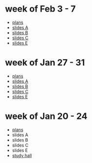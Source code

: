 
# week of Feb 3 - 7
- [plans](https://docs.google.com/document/d/1hZAr-LYABAlmxLymH8Bd0QJFkPy6tBsWJJY6bMVcHVA/edit?tab=t.0)
- [slides A](https://docs.google.com/presentation/d/1gA9SazR_jIYf7NcEIK_c4Nw520miUSTnd1XK3CLFhqY/edit#slide=id.g3294a3c0d3c_1_238)
- [slides B](https://docs.google.com/presentation/d/1fkNkC-ubw65LkVz-oW_Pc1APlGimskEg0mx_JpZGmFE/edit#slide=id.g3294a3c0d3c_1_238)
- [slides C](https://docs.google.com/presentation/d/1qDwMSbUgt1hO0cbVxtWbKP3Vb9M4Va5TmEwE1o210oE/edit#slide=id.g3294a3c0d3c_1_238)
- [slides E](https://docs.google.com/presentation/d/1T6kS8VMptIM36GFJmhruKayulNvIr7FKHshlYYaWsb4/edit#slide=id.g3294a3c0d3c_1_238)

# week of Jan 27 - 31
- [plans](https://docs.google.com/document/d/1vhZCReljC0GpJmFkKJOQdB5dvOHc0FwFiQJ6JPh8jXI/edit?tab=t.0)
- [slides A](https://docs.google.com/presentation/d/1Kn1s1J5e9hdvNC0p6Gxh7qoyrWw1kPkCxkucHLAEbmw/edit#slide=id.g3294a3c0d3c_1_238)
- [slides B](https://docs.google.com/presentation/d/1wEQ2xAriRHKvgEdDRMKIgBo2HlNJ8Z7hbykC4lf7IiY/edit#slide=id.g3294a3c0d3c_1_238)
- [slides C](https://docs.google.com/presentation/d/1Do-a_I2iQ1w2FuV6RUtTx9ad4de-Y8FG_SY-K_C_qc8/edit#slide=id.g3294a3c0d3c_1_238)
- [slides E](https://docs.google.com/presentation/d/14unWagc1Y7Hotku5DFHtods8-Ur-QtsWG86FgTB8iII/edit#slide=id.g2d83d6f818c_0_12)

# week of Jan 20 - 24

- [plans](https://docs.google.com/document/d/1u0L9trhSkRT-Y6ApAN9e32_KRk9MY4I9n1aYGiV5oZY/edit?tab=t.0)
- slides A
- slides B
- slides C
- slides E
- [study hall](https://docs.google.com/presentation/d/1nZjeu8dggAEPaEierEv4sidj-802j7TGRmdDbcR-UMk/edit#slide=id.g327f32d82ac_0_49)

